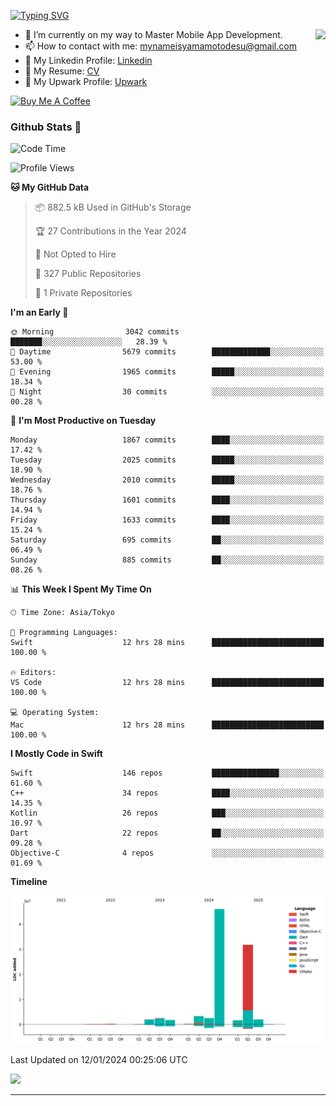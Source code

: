 
[![Typing SVG](https://readme-typing-svg.demolab.com/?lines=Thank+You+For+Visiting!!;You+Are+Welcome✨;I+am+Kyo+Yamamoto;Mobile+Developer)](https://git.io/typing-svg)
<p>
<img align="right" src="https://media.giphy.com/media/26ufdb3cYKwbRtYVW/giphy.gif" style="max-width:100%;" height="150px">

- 🌱 I’m currently on my way to Master Mobile App Development.
- 📫 How to contact with me: mynameisyamamotodesu@gmail.com
- 🔗 My Linkedin Profile: [Linkedin](https://www.linkedin.com/in/kyo-yamamoto-a2ab50239)
- 🔗 My Resume: [CV](https://www.kickresume.com/cv/ZWKvXV/)
- 🔗 My Upwark Profile: [Upwark](https://www.upwork.com/freelancers/~01aa9115102bb4af25)

<a href="https://www.buymeacoffee.com/kyoyamamoto" target="_blank"><img src="https://cdn.buymeacoffee.com/buttons/default-orange.png" alt="Buy Me A Coffee" height="41" width="174"></a>

### Github Stats 🥇 
<!--START_SECTION:waka-->
![Code Time](http://img.shields.io/badge/Code%20Time-636%20hrs%2011%20mins-blue)

![Profile Views](http://img.shields.io/badge/Profile%20Views-0-blue)

**🐱 My GitHub Data** 

> 📦 882.5 kB Used in GitHub's Storage 
 > 
> 🏆 27 Contributions in the Year 2024
 > 
> 🚫 Not Opted to Hire
 > 
> 📜 327 Public Repositories 
 > 
> 🔑 1 Private Repositories 
 > 
**I'm an Early 🐤** 

```text
🌞 Morning                3042 commits        ███████░░░░░░░░░░░░░░░░░░   28.39 % 
🌆 Daytime                5679 commits        █████████████░░░░░░░░░░░░   53.00 % 
🌃 Evening                1965 commits        █████░░░░░░░░░░░░░░░░░░░░   18.34 % 
🌙 Night                  30 commits          ░░░░░░░░░░░░░░░░░░░░░░░░░   00.28 % 
```
📅 **I'm Most Productive on Tuesday** 

```text
Monday                   1867 commits        ████░░░░░░░░░░░░░░░░░░░░░   17.42 % 
Tuesday                  2025 commits        █████░░░░░░░░░░░░░░░░░░░░   18.90 % 
Wednesday                2010 commits        █████░░░░░░░░░░░░░░░░░░░░   18.76 % 
Thursday                 1601 commits        ████░░░░░░░░░░░░░░░░░░░░░   14.94 % 
Friday                   1633 commits        ████░░░░░░░░░░░░░░░░░░░░░   15.24 % 
Saturday                 695 commits         ██░░░░░░░░░░░░░░░░░░░░░░░   06.49 % 
Sunday                   885 commits         ██░░░░░░░░░░░░░░░░░░░░░░░   08.26 % 
```


📊 **This Week I Spent My Time On** 

```text
🕑︎ Time Zone: Asia/Tokyo

💬 Programming Languages: 
Swift                    12 hrs 28 mins      █████████████████████████   100.00 % 

🔥 Editors: 
VS Code                  12 hrs 28 mins      █████████████████████████   100.00 % 

💻 Operating System: 
Mac                      12 hrs 28 mins      █████████████████████████   100.00 % 
```

**I Mostly Code in Swift** 

```text
Swift                    146 repos           ███████████████░░░░░░░░░░   61.60 % 
C++                      34 repos            ████░░░░░░░░░░░░░░░░░░░░░   14.35 % 
Kotlin                   26 repos            ███░░░░░░░░░░░░░░░░░░░░░░   10.97 % 
Dart                     22 repos            ██░░░░░░░░░░░░░░░░░░░░░░░   09.28 % 
Objective-C              4 repos             ░░░░░░░░░░░░░░░░░░░░░░░░░   01.69 % 
```



**Timeline**

![Lines of Code chart](https://raw.githubusercontent.com/YamamotoDesu/YamamotoDesu/main/assets/bar_graph.png)


 Last Updated on 12/01/2024 00:25:06 UTC
<!--END_SECTION:waka-->

![](https://github-profile-summary-cards.vercel.app/api/cards/profile-details?username=YamamotoDesu&theme=vue)

----
